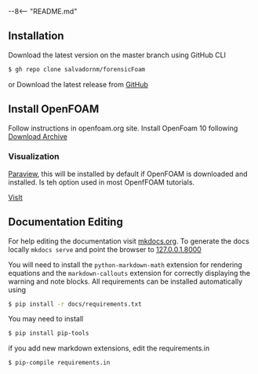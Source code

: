 
--8<-- "README.md"


## Installation

Download the latest version on the master branch using GitHub CLI

```bash
$ gh repo clone salvadornm/forensicFoam
```


or Download the latest release from [GitHub](https://github.com/salvadornm/forensicFoam/releases)



## Install OpenFOAM

Follow instructions in openfoam.org site. Install OpenFoam 10 following
[Download Archive](https://openfoam.org/download/archive/)


### Visualization
[Paraview](https://www.paraview.org), this will be installed by default if OpenFOAM is downloaded and installed. Is teh option used in most OpenfFOAM tutorials. 

[VisIt](https://visit-dav.github.io/visit-website/) 


## Documentation Editing

For help editing the documentation visit [mkdocs.org](https://www.mkdocs.org). To generate the docs locally `mkdocs serve`
and point the browser to [127.0.0.1.8000](http://127.0.0.1:8000)

You will need to install the `python-markdown-math` extension for rendering equations and the `markdown-callouts` extension for correctly displaying the warning and note blocks. All requirements can be installed automatically using

```bash
$ pip install -r docs/requirements.txt
```

You may need to install

```bash
$ pip install pip-tools
```

if you add new markdown extensions, edit the requirements.in

```bash
$ pip-compile requirements.in
```

